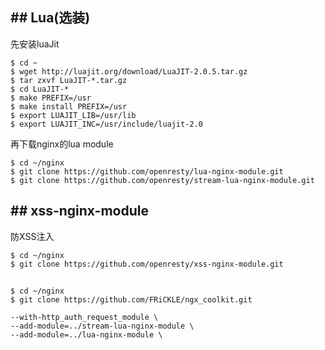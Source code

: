 ## ## Lua(选装)
先安装luaJit
```
$ cd ~
$ wget http://luajit.org/download/LuaJIT-2.0.5.tar.gz
$ tar zxvf LuaJIT-*.tar.gz
$ cd LuaJIT-*
$ make PREFIX=/usr
$ make install PREFIX=/usr
$ export LUAJIT_LIB=/usr/lib
$ export LUAJIT_INC=/usr/include/luajit-2.0
```
再下载nginx的lua module
```
$ cd ~/nginx
$ git clone https://github.com/openresty/lua-nginx-module.git
$ git clone https://github.com/openresty/stream-lua-nginx-module.git

```

## ## xss-nginx-module
防XSS注入
```
$ cd ~/nginx
$ git clone https://github.com/openresty/xss-nginx-module.git
```

## ##
```
$ cd ~/nginx
$ git clone https://github.com/FRiCKLE/ngx_coolkit.git
```



```
--with-http_auth_request_module \
--add-module=../stream-lua-nginx-module \
--add-module=../lua-nginx-module \



```